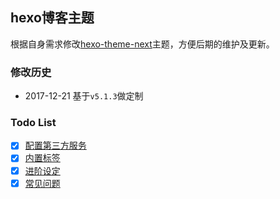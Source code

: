 ## hexo博客主题


根据自身需求修改[hexo-theme-next](https://github.com/iissnan/hexo-theme-next)主题，方便后期的维护及更新。


### 修改历史

* 2017-12-21 基于`v5.1.3`做定制


### Todo List
- [x] [配置第三方服务](http://theme-next.iissnan.com/third-party-services.html)
- [x] [内置标签](http://theme-next.iissnan.com/tag-plugins.html)
- [x] [进阶设定](http://theme-next.iissnan.com/advanced-settings.html)
- [x] [常见问题](http://theme-next.iissnan.com/faqs.html)
